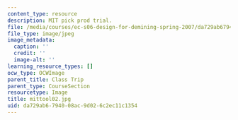 ```yaml
---
content_type: resource
description: MIT pick prod trial.
file: /media/courses/ec-s06-design-for-demining-spring-2007/da729ab6794008ac9d026c2ec11c1354_mittool02.jpg
file_type: image/jpeg
image_metadata:
  caption: ''
  credit: ''
  image-alt: ''
learning_resource_types: []
ocw_type: OCWImage
parent_title: Class Trip
parent_type: CourseSection
resourcetype: Image
title: mittool02.jpg
uid: da729ab6-7940-08ac-9d02-6c2ec11c1354
---
```

